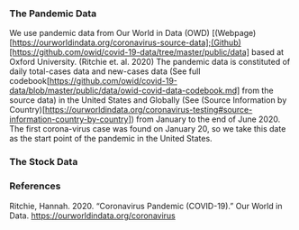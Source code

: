### The Pandemic Data

We use pandemic data from Our World in Data (OWD) [(Webpage)[https://ourworldindata.org/coronavirus-source-data];(Github)[https://github.com/owid/covid-19-data/tree/master/public/data] based at Oxford University. (Ritchie et. al. 2020)  The pandemic data is constituted of daily total-cases data and new-cases data (See full codebook[https://github.com/owid/covid-19-data/blob/master/public/data/owid-covid-data-codebook.md] from the source data) in the United States and Globally (See (Source Information by Country)[https://ourworldindata.org/coronavirus-testing#source-information-country-by-country]) from January to the end of June 2020. The first corona-virus case was found on January 20, so we take this date as the start point of the pandemic in the United States. 


### The Stock Data


### References

Ritchie, Hannah. 2020. “Coronavirus Pandemic (COVID-19).” Our World in Data. https://ourworldindata.org/coronavirus
